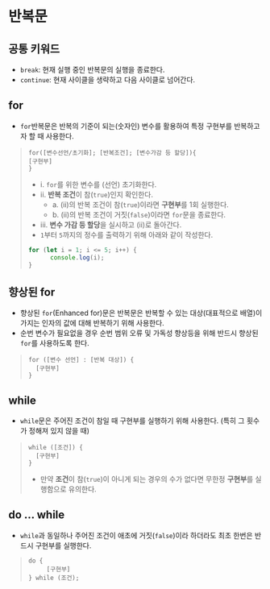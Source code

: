# 반복문
## 공통 키워드
- `break`: 현재 실행 중인 반복문의 실행을 종료한다.
- `continue`: 현재 사이클을 생략하고 다음 사이클로 넘어간다.
## for
- `for`반복문은 반복의 기준이 되는(숫자인) 변수를 활용하여 특정 구현부를 반복하고자 할 때 사용한다.
>```
> for([변수선언/초기화]; [반복조건]; [변수가감 등 할당]){
> [구현부]
> }
>```
> - i. `for`를 위한 변수를 (선언) 초기화한다.
> - ii. **반복 조건**이 참(`true`)인지 확인한다.
>   - a. (ii)의 반복 조건이 참(`true`)이라면 **구현부**를 1회 실행한다.
>   - b. (ii)의 반복 조건이 거짓(`false`)이라면 `for`문을 종료한다.
> - iii. **변수 가감 등 할당**을 실시하고 (ii)로 돌아간다.
>- `1`부터 `5`까지의 정수를 출력하기 위해 아래와 같이 작성한다.
> ```javascript
> for (let i = 1; i <= 5; i++) {
>       console.log(i);
> }
> ```
## 향상된 for
- 향상된 `for`(Enhanced for)문은 반복문은 반복할 수 있는 대상(대표적으로 배열)이 가지는 인자의 값에 대해 반복하기 위해 사용한다.
- 순번 변수가 필요없을 경우 순번 범위 오류 및 가독성 향상등을 위해 반드시 향상된`for`를 사용하도록 한다.
>```
> for ([변수 선언] : [반복 대상]) {
>   [구현부]
> }
>```
## while
- `while`문은 주어진 조건이 참일 때 구현부를 실행하기 위해 사용한다. (특히 그 횟수가 정해져 있지 않을 때)
>```
> while ([조건]) {
>   [구현부]
> }
> ```
>- 만약 **조건**이 참(`true`)이 아니게 되는 경우의 수가 없다면 무한정 **구현부**를 실행함으로 유의한다.
## do ... while
- `while`과 동일하나 주어진 조건이 애초에 거짓(`false`)이라 하더라도 최초 한번은 반드시 구현부를 실행한다.
>```
> do {
>      [구현부]
> } while (조건);